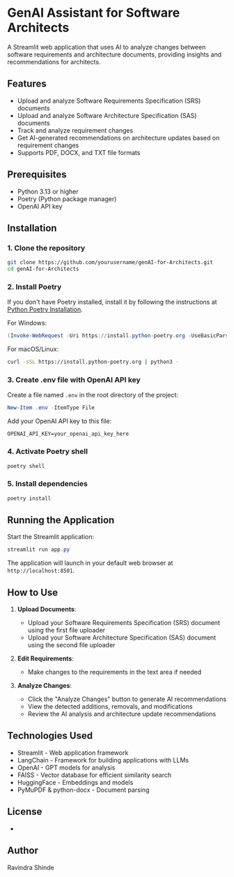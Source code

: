 # GenAI Assistant for Software Architects

A Streamlit web application that uses AI to analyze changes between software requirements and architecture documents, providing insights and recommendations for architects.

## Features

- Upload and analyze Software Requirements Specification (SRS) documents
- Upload and analyze Software Architecture Specification (SAS) documents
- Track and analyze requirement changes
- Get AI-generated recommendations on architecture updates based on requirement changes
- Supports PDF, DOCX, and TXT file formats

## Prerequisites

- Python 3.13 or higher
- Poetry (Python package manager)
- OpenAI API key

## Installation

### 1. Clone the repository

```bash
git clone https://github.com/yourusername/genAI-for-Architects.git
cd genAI-for-Architects
```

### 2. Install Poetry

If you don't have Poetry installed, install it by following the instructions at [Python Poetry Installation](https://python-poetry.org/docs/#installation).

For Windows:
```powershell
(Invoke-WebRequest -Uri https://install.python-poetry.org -UseBasicParsing).Content | python -
```

For macOS/Linux:
```bash
curl -sSL https://install.python-poetry.org | python3 -
```

### 3. Create .env file with OpenAI API key

Create a file named `.env` in the root directory of the project:

```powershell
New-Item .env -ItemType File
```

Add your OpenAI API key to this file:

```
OPENAI_API_KEY=your_openai_api_key_here
```

### 4. Activate Poetry shell

```powershell
poetry shell
```

### 5. Install dependencies

```powershell
poetry install
```

## Running the Application

Start the Streamlit application:

```powershell
streamlit run app.py
```

The application will launch in your default web browser at `http://localhost:8501`.

## How to Use

1. **Upload Documents**:
   - Upload your Software Requirements Specification (SRS) document using the first file uploader
   - Upload your Software Architecture Specification (SAS) document using the second file uploader

2. **Edit Requirements**:
   - Make changes to the requirements in the text area if needed

3. **Analyze Changes**:
   - Click the "Analyze Changes" button to generate AI recommendations
   - View the detected additions, removals, and modifications
   - Review the AI analysis and architecture update recommendations

## Technologies Used

- Streamlit - Web application framework
- LangChain - Framework for building applications with LLMs
- OpenAI - GPT models for analysis
- FAISS - Vector database for efficient similarity search
- HuggingFace - Embeddings and models
- PyMuPDF & python-docx - Document parsing

## License
-

## Author

Ravindra Shinde